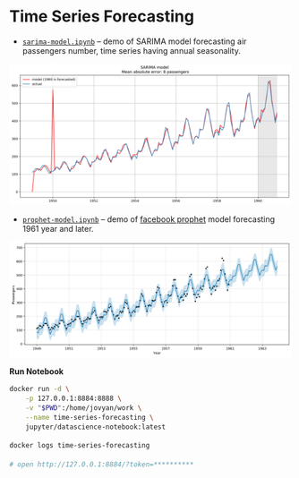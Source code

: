 # Time Series Forecasting

* [`sarima-model.ipynb`](sarima-model.ipynb) – demo of SARIMA model forecasting air passengers number, time series having annual seasonality.

![](img/sarima-02.png)

* [`prophet-model.ipynb`](prophet-model.ipynb) – demo of [facebook prophet](https://facebook.github.io/prophet/) model forecasting 1961 year and later.

![](img/prophet-00.png)

**Run Notebook**

```bash
docker run -d \
    -p 127.0.0.1:8884:8888 \
    -v "$PWD":/home/jovyan/work \
    --name time-series-forecasting \
    jupyter/datascience-notebook:latest

docker logs time-series-forecasting

# open http://127.0.0.1:8884/?token=**********
```

